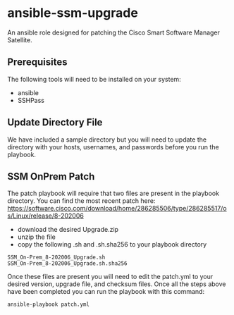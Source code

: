 # ansible-ssm-upgrade
An ansible role designed for patching the Cisco Smart Software Manager Satellite.

## Prerequisites
The following tools will need to be installed on your system:
  - ansible
  - SSHPass

## Update Directory File
We have included a sample directory but you will need to update the directory with your hosts, usernames, and passwords before you run the playbook.

## SSM OnPrem Patch
The patch playbook will require that two files are present in the playbook directory. You can find the most recent patch here:  https://software.cisco.com/download/home/286285506/type/286285517/os/Linux/release/8-202006

 - download the desired Upgrade.zip
 - unzip the file
 - copy the following .sh and .sh.sha256 to your playbook directory

```
SSM_On-Prem_8-202006_Upgrade.sh
SSM_On-Prem_8-202006_Upgrade.sh.sha256
```

Once these files are present you will need to edit the patch.yml to your desired version, upgrade file, and checksum files. Once all the steps above have been completed you can run the playbook with this command: 

```
ansible-playbook patch.yml
```
